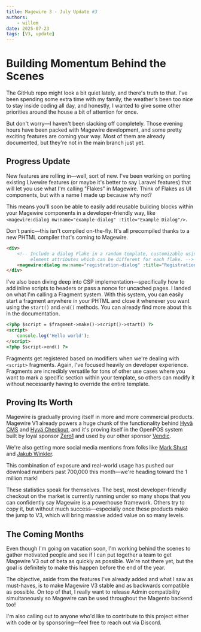 ```yaml
---
title: Magewire 3 - July Update #3
authors:
    - willem
date: 2025-07-23
tags: [V3, update]
---
```


# Building Momentum Behind the Scenes

The GitHub repo might look a bit quiet lately, and there's truth to that. I've been spending some extra time with my family,
the weather's been too nice to stay inside coding all day, and honestly, I wanted to give some other priorities around
the house a bit of attention for once.

But don't worry—I haven't been slacking off completely. Those evening hours have been packed with Magewire development,
and some pretty exciting features are coming your way. Most of them are already documented, but they're not in the main branch just yet.

## Progress Update

New features are rolling in—well, sort of new. I've been working on porting existing Livewire features (or maybe it's
better to say Laravel features) that will let you use what I'm calling "Flakes" in Magewire. Think of Flakes as UI components,
but with a name I made up because why not?

This means you'll soon be able to easily add reusable building blocks within your Magewire components in a developer-friendly way,
like `<magewire:dialog mw:name="example-dialog" :title="Example Dialog"/>`.

Don't panic—this isn't compiled on-the-fly. It's all precompiled thanks to a new PHTML compiler that's coming to Magewire.

```html title="Example_Module::example.phtml"
<div>
    <!-- Include a dialog Flake in a random template, customizable using additional
         element attributes which can be different for each flake. -->
    <magewire:dialog mw:name="registration-dialog" :title="Registration"/>
</div>
```

I've also been diving deep into CSP implementation—specifically how to add inline scripts to headers or pass a nonce for uncached pages.
I landed on what I'm calling a Fragment system. With this system, you can easily start a fragment anywhere in your PHTML
and close it whenever you want using the `start()` and `end()` methods. You can already find more about this in the documentation.

```html title="Example_Module::example.phtml"
<?php $script = $fragment->make()->script()->start() ?>
<script>
    console.log('Hello world');
</script>
<?php $script->end() ?>
```

Fragments get registered based on modifiers when we're dealing with `<script>` fragments. Again, I've focused heavily
on developer experience. Fragments are incredibly versatile for tons of other use cases where you want to mark a
specific section within your template, so others can modify it without necessarily having to override the entire template.

## Proving Its Worth

Magewire is gradually proving itself in more and more commercial products. Magewire V1 already powers a huge chunk of
the functionality behind [Hyvä CMS](https://www.hyva.io/hyva-commerce.html) and [Hyvä Checkout](https://www.hyva.io/hyva-checkout.html), and it's proving itself in the OpenPOS system built by loyal
sponsor [Zero1](https://www.zero1.co.uk/) and used by our other sponsor [Vendic](https://vendic.nl/).

We're also getting more social media mentions from folks like [Mark Shust](https://www.linkedin.com/in/markshust) and [Jakub Winkler](https://www.linkedin.com/in/winklerjakub/).

This combination of exposure and real-world usage has pushed our download numbers past 700,000 this month—we're heading toward the 1 million mark!

These statistics speak for themselves. The best, most developer-friendly checkout on the market is currently running under so many shops that you can confidently say Magewire is a powerhouse framework. Others try to copy it, but without much success—especially once these products make the jump to V3, which will bring massive added value on so many levels.

## The Coming Months

Even though I'm going on vacation soon, I'm working behind the scenes to gather motivated people and see if I can put
together a team to get Magewire V3 out of beta as quickly as possible. We're not there yet, but the goal is definitely
to make this happen before the end of the year.

The objective, aside from the features I've already added and what I saw as must-haves, is to make Magewire V3 stable
and as backwards compatible as possible. On top of that, I really want to release Admin compatibility simultaneously so
Magewire can be used throughout the Magento backend too!

I'm also calling out to anyone who'd like to contribute to this project either with code or by sponsoring—feel free to reach out via Discord.

